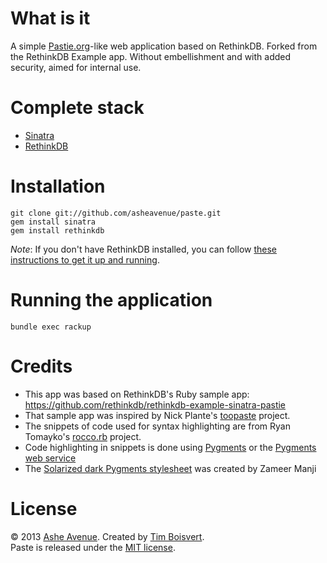 # What is it #

A simple [Pastie.org](http://pastie.org)-like web application based on RethinkDB. Forked from the RethinkDB Example app. Without embellishment and with added security, aimed for internal use.

# Complete stack #

*   [Sinatra](http://www.sinatrarb.com/)
*   [RethinkDB](http://www.rethinkdb.com)

# Installation #

```
git clone git://github.com/asheavenue/paste.git
gem install sinatra
gem install rethinkdb
```

_Note_: If you don't have RethinkDB installed, you can follow [these instructions to get it up and running](http://www.rethinkdb.com/docs/install/).

# Running the application #

```
bundle exec rackup
```

# Credits #

* This app was based on RethinkDB's Ruby sample app: https://github.com/rethinkdb/rethinkdb-example-sinatra-pastie
* That sample app was inspired by Nick Plante's [toopaste](https://github.com/zapnap/toopaste) project.
* The snippets of code used for syntax highlighting are from Ryan Tomayko's [rocco.rb](https://github.com/rtomayko/rocco) project.
* Code highlighting in snippets is done using [Pygments](http://pygments.org) or the [Pygments web service](http://pygments.appspot.com/)
* The [Solarized dark Pygments stylesheet](https://gist.github.com/1573884) was created by Zameer Manji

# License #

© 2013 <a href="http://www.asheavenue.com">Ashe Avenue</a>. Created by <a href="http://twitter.com/timboisvert">Tim Boisvert</a>.
<br />
Paste is released under the <a href="http://opensource.org/licenses/MIT">MIT license</a>.

